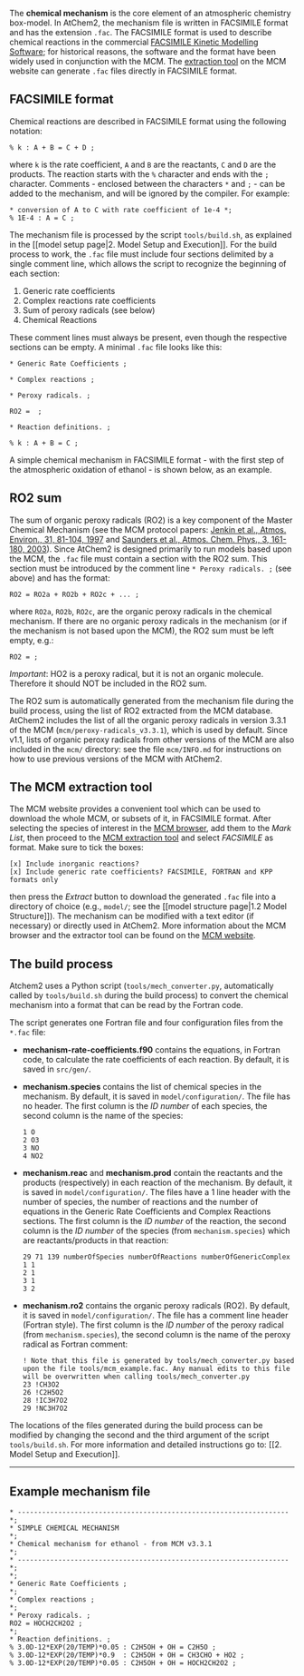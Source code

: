 The **chemical mechanism** is the core element of an atmospheric chemistry box-model. In AtChem2, the mechanism file is written in FACSIMILE format and has the extension `.fac`. The FACSIMILE format is used to describe chemical reactions in the commercial [FACSIMILE Kinetic Modelling Software](http://www.mcpa-software.com/); for historical reasons, the software and the format have been widely used in conjunction with the MCM. The [extraction tool](http://mcm.leeds.ac.uk/MCMv3.3.1/extract.htt) on the MCM website can generate `.fac` files directly in FACSIMILE format.

## FACSIMILE format

Chemical reactions are described in FACSIMILE format using the following notation:

    % k : A + B = C + D ;

where `k` is the rate coefficient, `A` and `B` are the reactants, `C` and `D` are the products. The reaction starts with the `%` character and ends with the `;` character. Comments - enclosed between the characters `*` and `;` - can be added to the mechanism, and will be ignored by the compiler. For example:

    * conversion of A to C with rate coefficient of 1e-4 *;
    % 1E-4 : A = C ;

The mechanism file is processed by the script `tools/build.sh`, as explained in the [[model setup page|2. Model Setup and Execution]]. For the build process to work, the `.fac` file must include four sections delimited by a single comment line, which allows the script to recognize the beginning of each section:
1. Generic rate coefficients
1. Complex reactions rate coefficients
1. Sum of peroxy radicals (see below)
1. Chemical Reactions

These comment lines must always be present, even though the respective sections can be empty. A minimal `.fac` file looks like this:

    * Generic Rate Coefficients ;

    * Complex reactions ;

    * Peroxy radicals. ;

    RO2 =  ;

    * Reaction definitions. ;

    % k : A + B = C ;

A simple chemical mechanism in FACSIMILE format - with the first step of the atmospheric oxidation of ethanol - is shown below, as an example.

## RO2 sum

The sum of organic peroxy radicals (RO2) is a key component of the Master Chemical Mechanism (see the MCM protocol papers: [Jenkin et al., Atmos. Environ., 31, 81-104, 1997](https://doi.org/10.1016/S1352-2310(96)00105-7) and [Saunders et al., Atmos. Chem. Phys., 3, 161-180, 2003](https://doi.org/10.5194/acp-3-161-2003)). Since AtChem2 is designed primarily to run models based upon the MCM, the `.fac` file must contain a section with the RO2 sum. This section must be introduced by the comment line `* Peroxy radicals. ;` (see above) and has the format:

    RO2 = RO2a + RO2b + RO2c + ... ;

where `RO2a`, `RO2b`, `RO2c`, are the organic peroxy radicals in the chemical mechanism. If there are no organic peroxy radicals in the mechanism (or if the mechanism is not based upon the MCM), the RO2 sum must be left empty, e.g.:

    RO2 = ;

_Important_: HO2 is a peroxy radical, but it is not an organic molecule. Therefore it should NOT be included in the RO2 sum.

The RO2 sum is automatically generated from the mechanism file during the build process, using the list of RO2 extracted from the MCM database. AtChem2 includes the list of all the organic peroxy radicals in version 3.3.1 of the MCM (`mcm/peroxy-radicals_v3.3.1`), which is used by default. Since v1.1, lists of organic peroxy radicals from other versions of the MCM are also included in the `mcm/` directory: see the file `mcm/INFO.md` for instructions on how to use previous versions of the MCM with AtChem2.

## The MCM extraction tool

The MCM website provides a convenient tool which can be used to download the whole MCM, or subsets of it, in FACSIMILE format. After selecting the species of interest in the [MCM browser](http://mcm.leeds.ac.uk/MCMv3.3.1/roots.htt), add them to the _Mark List_, then proceed to the [MCM extraction tool](http://mcm.leeds.ac.uk/MCMv3.3.1/extract.htt) and select _FACSIMILE_ as format. Make sure to tick the boxes:

    [x] Include inorganic reactions?
    [x] Include generic rate coefficients? FACSIMILE, FORTRAN and KPP formats only

then press the _Extract_ button to download the generated `.fac` file into a directory of choice (e.g., `model/`; see the [[model structure page|1.2 Model Structure]]). The mechanism can be modified with a text editor (if necessary) or directly used in AtChem2. More information about the MCM browser and the extractor tool can be found on the [MCM website](http://mcm.leeds.ac.uk).

## The build process

Atchem2 uses a Python script (`tools/mech_converter.py`, automatically called by `tools/build.sh` during the build process) to convert the chemical mechanism into a format that can be read by the Fortran code.

The script generates one Fortran file and four configuration files from the `*.fac` file:

- **mechanism-rate-coefficients.f90** contains the equations, in Fortran code, to calculate the rate coefficients of each reaction. By default, it is saved in `src/gen/`.

- **mechanism.species** contains the list of chemical species in the mechanism. By default, it is saved in `model/configuration/`. The file has no header. The first column is the _ID number_ of each species, the second column is the name of the species:
    ```
    1 O
    2 O3
    3 NO
    4 NO2
    ```

- **mechanism.reac** and **mechanism.prod** contain the reactants and the products (respectively) in each reaction of the mechanism. By default, it is saved in `model/configuration/`. The files have a 1 line header with the number of species, the number of reactions and the number of equations in the Generic Rate Coefficients and Complex Reactions sections. The first column is the _ID number_ of the reaction, the second column is the _ID number_ of the species (from `mechanism.species`) which are reactants/products in that reaction:
    ```
    29 71 139 numberOfSpecies numberOfReactions numberOfGenericComplex
    1 1
    2 1
    3 1
    3 2
    ```

- **mechanism.ro2** contains the organic peroxy radicals (RO2). By default, it is saved in `model/configuration/`. The file has a comment line header (Fortran style). The first column is the _ID number_ of the peroxy radical (from `mechanism.species`), the second column is the name of the peroxy radical as Fortran comment:
    ```
    ! Note that this file is generated by tools/mech_converter.py based upon the file tools/mcm_example.fac. Any manual edits to this file will be overwritten when calling tools/mech_converter.py
    23 !CH3O2
    26 !C2H5O2
    28 !IC3H7O2
    29 !NC3H7O2
    ```

The locations of the files generated during the build process can be modified by changing the second and the third argument of the script `tools/build.sh`. For more information and detailed instructions go to: [[2. Model Setup and Execution]].


***


## Example mechanism file

    * ------------------------------------------------------------------- *;
    * SIMPLE CHEMICAL MECHANISM                                           *;
    * Chemical mechanism for ethanol - from MCM v3.3.1                    *;
    * ------------------------------------------------------------------- *;
    *;
    * Generic Rate Coefficients ;
    *;
    * Complex reactions ;
    *;
    * Peroxy radicals. ;
    RO2 = HOCH2CH2O2 ;
    *;
    * Reaction definitions. ;
    % 3.0D-12*EXP(20/TEMP)*0.05 : C2H5OH + OH = C2H5O ;
    % 3.0D-12*EXP(20/TEMP)*0.9  : C2H5OH + OH = CH3CHO + HO2 ;
    % 3.0D-12*EXP(20/TEMP)*0.05 : C2H5OH + OH = HOCH2CH2O2 ;
